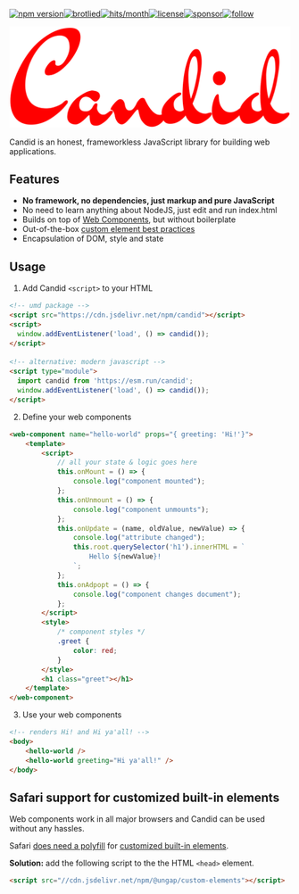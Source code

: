 [![npm version](https://img.shields.io/npm/v/candid?logo=npm&style=flat-square)](https://www.npmjs.com/package/candid/)[![brotlied](https://img.badgesize.io/https://cdn.jsdelivr.net/npm/candid.svg?compression=brotli&label=brotlied&max=1500&softmax=1300&style=flat-square)](https://www.jsdelivr.com/package/npm/candid)[![hits/month](https://data.jsdelivr.com/v1/package/npm/candid/badge)](https://www.jsdelivr.com/package/npm/candid)[![license](https://img.shields.io/github/license/danieldietrich/copy?style=flat-square)](https://opensource.org/licenses/MIT/)[![sponsor](https://img.shields.io/badge/GitHub-💖Sponsors-b5b7b9?logo=github&style=flat-square)](https://github.com/sponsors/danieldietrich)[![follow](https://img.shields.io/twitter/follow/danieldietrich?logo=twitter&style=flat-square)](https://twitter.com/danieldietrich/)

![Candid](./public/candid.svg)

Candid is an honest, frameworkless JavaScript library for building web applications.

## Features

* **No framework, no dependencies, just markup and pure JavaScript**
* No need to learn anything about NodeJS, just edit and run index.html
* Builds on top of [Web Components](https://developer.mozilla.org/en-US/docs/Web/Web_Components), but without boilerplate
* Out-of-the-box [custom element best practices](https://developers.google.com/web/fundamentals/web-components/best-practices)
* Encapsulation of DOM, style and state

## Usage

1. Add Candid `<script>` to your HTML

```html
<!-- umd package -->
<script src="https://cdn.jsdelivr.net/npm/candid"></script>
<script>
  window.addEventListener('load', () => candid());
</script>

<!-- alternative: modern javascript -->
<script type="module">
  import candid from 'https://esm.run/candid';
  window.addEventListener('load', () => candid());
</script>
```

2. Define your web components

```html
<web-component name="hello-world" props="{ greeting: 'Hi!'}">
    <template>
        <script>
            // all your state & logic goes here
            this.onMount = () => {
                console.log("component mounted");
            };
            this.onUnmount = () => {
                console.log("component unmounts");
            };
            this.onUpdate = (name, oldValue, newValue) => {
                console.log("attribute changed");
                this.root.querySelector('h1').innerHTML = `
                    Hello ${newValue}!
                `;
            };
            this.onAdpopt = () => {
                console.log("component changes document");
            };
        </script>
        <style>
            /* component styles */
            .greet {
                color: red;
            }
        </style>
        <h1 class="greet"></h1>
    </template>
</web-component>
```

3. Use your web components

```html
<!-- renders Hi! and Hi ya'all! -->
<body>
    <hello-world />
    <hello-world greeting="Hi ya'all!" />
</body>
```

## Safari support for customized built-in elements

Web components work in all major browsers and Candid can be used without any hassles.

Safari [does need a polyfill](https://caniuse.com/mdn-api_customelementregistry_builtin) for [customized built-in elements](https://html.spec.whatwg.org/multipage/custom-elements.html#custom-elements-customized-builtin-example).

**Solution:** add the following script to the the HTML `<head>` element.

```html
<script src="//cdn.jsdelivr.net/npm/@ungap/custom-elements"></script>
```
